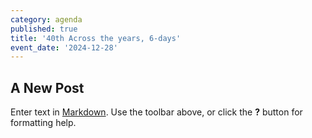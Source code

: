 ```yaml
---
category: agenda
published: true
title: '40th Across the years, 6-days'
event_date: '2024-12-28'
---
```

## A New Post

Enter text in [Markdown](http://daringfireball.net/projects/markdown/). Use the toolbar above, or click the **?** button for formatting help.
